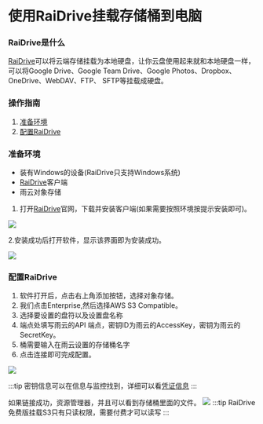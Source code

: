 # 使用RaiDrive挂载存储桶到电脑

### RaiDrive是什么

[RaiDrive](https://www.raidrive.com/)可以将云端存储挂载为本地硬盘，让你云盘使用起来就和本地硬盘一样，
可以将Google Drive、Google Team Drive、Google Photos、Dropbox、OneDrive、WebDAV、FTP、 SFTP等挂载成硬盘。

### 操作指南

1. [准备环境](#准备环境)
2. [配置RaiDrive](#配置raidrive)

### 准备环境

* 装有Windows的设备(RaiDrive只支持Windows系统)
* [RaiDrive](https://www.raidrive.com/)客户端
* 雨云对象存储

1. 打开[RaiDrive](https://www.raidrive.com/)官网，下载并安装客户端(如果需要按照环境按提示安装即可)。

![](https://cn-sy1.rains3.com/rainyun-assets/Pic/2023/11/img_1701155195_fd683a25d83c160f0b7c13cd3d0468bc)

2.安装成功后打开软件，显示该界面即为安装成功。

![](https://cn-sy1.rains3.com/rainyun-assets/Pic/2023/11/img_1701155216_ed886164d9caf3726370c6e024f87214)

### 配置RaiDrive

1. 软件打开后，点击右上角添加按钮，选择对象存储。
2. 我们点击Enterprise,然后选择AWS S3 Compatible。
3. 选择要设置的盘符以及设置盘名称
4. 端点处填写雨云的API 端点，密钥ID为雨云的AccessKey，密钥为雨云的SecretKey。
5. 桶需要输入在雨云设置的存储桶名字
6. 点击连接即可完成配置。

![](https://cn-sy1.rains3.com/rainyun-assets/Pic/2023/11/img_1701155248_e638ef1e2a7b5ac34f7f0c64b3f8f94e)

:::tip
密钥信息可以在信息与监控找到，详细可以看[凭证信息](/docs/ros/manage#信息监控)
:::

如果链接成功，资源管理器，并且可以看到存储桶里面的文件。
![](https://cn-sy1.rains3.com/rainyun-assets/Pic/2023/11/img_1701155267_f872cc43739e662d3f17f410a21ce4bb)
:::tip
RaiDrive免费版挂载S3只有只读权限，需要付费才可以读写
:::
